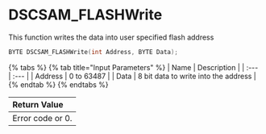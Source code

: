 # DSCSAM\_FLASHWrite

This function writes the data into user specified flash address

```c
BYTE DSCSAM_FLASHWrite(int Address, BYTE Data);
```

{% tabs %}
{% tab title="Input Parameters" %}
| Name | Description |
| :--- | :--- |
| Address | 0 to 63487 |
| Data | 8 bit data to write into the address |
{% endtab %}
{% endtabs %}

| Return Value |
| :--- |
| Error code or 0.[ ](https://app.gitbook.com/@diamondsystems/s/samd51-api-user-manual/9.-samd51-apis/dscsam_flashread) |

